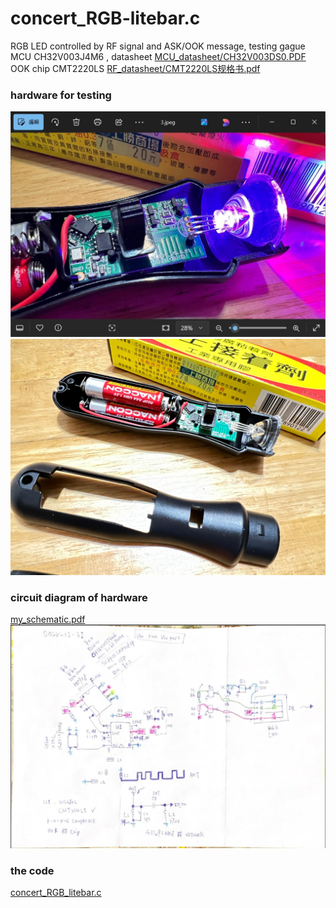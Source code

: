 # concert_RGB-litebar.c
RGB LED controlled by RF signal and ASK/OOK message, testing gague
MCU CH32V003J4M6 , datasheet [MCU_datasheet/CH32V003DS0.PDF](MCU_datasheet/CH32V003DS0.PDF)  
OOK chip CMT2220LS  [RF_datasheet/CMT2220LS规格书.pdf](RF_datasheet/CMT2220LS规格书.pdf)

### hardware for testing  
![prototype/b.JPG](prototype/b.JPG)  
![prototype/1.jpeg](prototype/1.jpeg)  

### circuit diagram of hardware   
[my_schematic.pdf](my_schematic.pdf)  
![my_schematic.jpg](my_schematic.jpg)  

### the code
[concert_RGB_litebar.c](concert_RGB_litebar.c)
